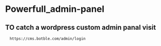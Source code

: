 # Powerfull_admin-panel

## TO catch a wordpress custom admin panal visit
      https://cms.botble.com/admin/login
 
